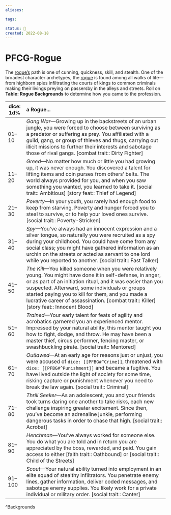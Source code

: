 ```yaml
---
aliases:

tags:

status: 🌰
created: 2022-08-18
---
```

# PFCG-Rogue

The [rogue’s](https://www.d20pfsrd.com/classes/core-classes/rogue) path is one of cunning, quickness, skill, and stealth. One of the broadest character archetypes, the [rogue](https://www.d20pfsrd.com/classes/core-classes/rogue) is found among all walks of life—from highborn spies infiltrating the courts of kings to common criminals making their livings preying on passersby in the alleys and streets. Roll on **Table: Rogue Backgrounds** to determine how you came to the profession.

| dice: 1d% | a Rogue...                                                                                                                                                                                                                                                                                                                                                                                                   |
| --------- |:------------------------------------------------------------------------------------------------------------------------------------------------------------------------------------------------------------------------------------------------------------------------------------------------------------------------------------------------------------------------------------------------------------ |
| 01–10     | *Gang War*—Growing up in the backstreets of an urban jungle, you were forced to choose between surviving as a predator or suffering as prey. You affiliated with a guild, gang, or group of thieves and thugs, carrying out illicit missions to further their interests and sabotage those of rival gangs. [combat trait:: Dirty Fighter]                              |
| 11–20     | *Greed*—No matter how much or little you had growing up, it was never enough. You discovered a talent for lifting items and coin purses from others’ belts. The world always provided for you, and when you saw something you wanted, you learned to take it. [social trait:: Ambitious] [story feat:: Thief of Legend]                                                   |
| 21–30     | *Poverty*—In your youth, you rarely had enough food to keep from starving. Poverty and hunger forced you to steal to survive, or to help your loved ones survive. [social trait:: Poverty-Stricken]                                                                                                                                                                           |
| 31–40     | *Spy*—You’ve always had an innocent expression and a silver tongue, so naturally you were recruited as a spy during your childhood. You could have come from any social class; you might have gathered information as an urchin on the streets or acted as servant to one lord while you reported to another. [social trait:: Fast Talker]                                           |
| 41–50     | *The Kill*—You killed someone when you were relatively young. You might have done it in self-defense, in anger, or as part of an initiation ritual, and it was easier than you suspected. Afterward, some individuals or groups started paying you to kill for them, and you made a lucrative career of assassination. [combat trait:: Killer] [story feat:: Innocent Blood] |
| 51–60     | *Trained*—Your early talent for feats of agility and acrobatics garnered you an experienced mentor. Impressed by your natural ability, this mentor taught you how to fight, dodge, and throw. He may have been a master thief, circus performer, fencing master, or swashbuckling pirate. [social trait:: Mentored]                                                              |
| 61–70     | *Outlawed*—At an early age for reasons just or unjust, you were accused of `dice: [[PFBG#^Crime]]`, threatened with `dice: [[PFBG#^Punishment]]` and became a fugitive. You have lived outside the light of society for some time, risking capture or punishment whenever you need to break the law again. [social trait:: Criminal]      |
| 71–80     | *Thrill Seeker*—As an adolescent, you and your friends took turns daring one another to take risks, each new challenge inspiring greater excitement. Since then, you’ve become an adrenaline junkie, performing dangerous tasks in order to chase that high. [social trait:: Acrobat]                                                                                              |
| 81–90     | *Henchman*—You’ve always worked for someone else. You do what you are told and in return you are appreciated by the boss, rewarded, and paid. You gain access to either [faith trait:: Oathbound] or [social trait:: Child of the Streets]                                                                                                                                                        |
| 91–100    | *Scout*—Your natural ability turned into employment in an elite squad of stealthy infiltrators. You penetrate enemy lines, gather information, deliver coded messages, and sabotage enemy supplies. You likely work for a private individual or military order. [social trait:: Canter]                                                                                              |
^Backgrounds
